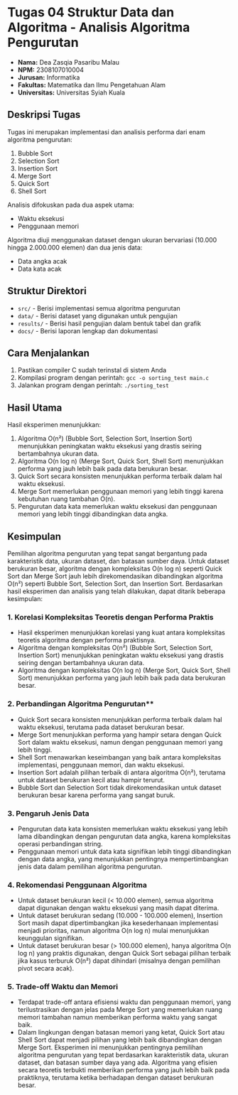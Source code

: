 # Tugas 04 Struktur Data dan Algoritma - Analisis Algoritma Pengurutan
- **Nama:** Dea Zasqia Pasaribu Malau
- **NPM:** 2308107010004
- **Jurusan:** Informatika
- **Fakultas:** Matematika dan Ilmu Pengetahuan Alam
- **Universitas:** Universitas Syiah Kuala

## Deskripsi Tugas
Tugas ini merupakan implementasi dan analisis performa dari enam algoritma pengurutan:
1. Bubble Sort
2. Selection Sort
3. Insertion Sort
4. Merge Sort
5. Quick Sort
6. Shell Sort

Analisis difokuskan pada dua aspek utama:
- Waktu eksekusi
- Penggunaan memori

Algoritma diuji menggunakan dataset dengan ukuran bervariasi (10.000 hingga 2.000.000 elemen) dan dua jenis data:
- Data angka acak
- Data kata acak

## Struktur Direktori
- `src/` - Berisi implementasi semua algoritma pengurutan
- `data/` - Berisi dataset yang digunakan untuk pengujian
- `results/` - Berisi hasil pengujian dalam bentuk tabel dan grafik
- `docs/` - Berisi laporan lengkap dan dokumentasi

## Cara Menjalankan
1. Pastikan compiler C sudah terinstal di sistem Anda
2. Kompilasi program dengan perintah: `gcc -o sorting_test main.c`
3. Jalankan program dengan perintah: `./sorting_test`

## Hasil Utama
Hasil eksperimen menunjukkan:
1. Algoritma O(n²) (Bubble Sort, Selection Sort, Insertion Sort) menunjukkan peningkatan waktu eksekusi yang drastis seiring bertambahnya ukuran data.
2. Algoritma O(n log n) (Merge Sort, Quick Sort, Shell Sort) menunjukkan performa yang jauh lebih baik pada data berukuran besar.
3. Quick Sort secara konsisten menunjukkan performa terbaik dalam hal waktu eksekusi.
4. Merge Sort memerlukan penggunaan memori yang lebih tinggi karena kebutuhan ruang tambahan O(n).
5. Pengurutan data kata memerlukan waktu eksekusi dan penggunaan memori yang lebih tinggi dibandingkan data angka.

## Kesimpulan
Pemilihan algoritma pengurutan yang tepat sangat bergantung pada karakteristik data, ukuran dataset, dan batasan sumber daya. Untuk dataset berukuran besar, algoritma dengan kompleksitas O(n log n) seperti Quick Sort dan Merge Sort jauh lebih direkomendasikan dibandingkan algoritma O(n²) seperti Bubble Sort, Selection Sort, dan Insertion Sort.
Berdasarkan hasil eksperimen dan analisis yang telah dilakukan, dapat ditarik beberapa kesimpulan:
### 1.	Korelasi Kompleksitas Teoretis dengan Performa Praktis
- Hasil eksperimen menunjukkan korelasi yang kuat antara kompleksitas teoretis algoritma dengan performa praktisnya.
- Algoritma dengan kompleksitas O(n²) (Bubble Sort, Selection Sort, Insertion Sort) menunjukkan peningkatan waktu eksekusi yang drastis seiring dengan bertambahnya ukuran data.
-	Algoritma dengan kompleksitas O(n log n) (Merge Sort, Quick Sort, Shell Sort) menunjukkan performa yang jauh lebih baik pada data berukuran besar.
### 2.	Perbandingan Algoritma Pengurutan** 
-	Quick Sort secara konsisten menunjukkan performa terbaik dalam hal waktu eksekusi, terutama pada dataset berukuran besar.
-	Merge Sort menunjukkan performa yang hampir setara dengan Quick Sort dalam waktu eksekusi, namun dengan penggunaan memori yang lebih tinggi.
-	Shell Sort menawarkan keseimbangan yang baik antara kompleksitas implementasi, penggunaan memori, dan waktu eksekusi.
-	Insertion Sort adalah pilihan terbaik di antara algoritma O(n²), terutama untuk dataset berukuran kecil atau hampir terurut.
-	Bubble Sort dan Selection Sort tidak direkomendasikan untuk dataset berukuran besar karena performa yang sangat buruk.
### 3.	Pengaruh Jenis Data
-	Pengurutan data kata konsisten memerlukan waktu eksekusi yang lebih lama dibandingkan dengan pengurutan data angka, karena kompleksitas operasi perbandingan string.
-	Penggunaan memori untuk data kata signifikan lebih tinggi dibandingkan dengan data angka, yang menunjukkan pentingnya mempertimbangkan jenis data dalam pemilihan algoritma pengurutan.
### 4.	Rekomendasi Penggunaan Algoritma
-	Untuk dataset berukuran kecil (< 10.000 elemen), semua algoritma dapat digunakan dengan waktu eksekusi yang masih dapat diterima.
-	Untuk dataset berukuran sedang (10.000 - 100.000 elemen), Insertion Sort masih dapat dipertimbangkan jika kesederhanaan implementasi menjadi prioritas, namun algoritma O(n log n) mulai menunjukkan keunggulan signifikan.
-	Untuk dataset berukuran besar (> 100.000 elemen), hanya algoritma O(n log n) yang praktis digunakan, dengan Quick Sort sebagai pilihan terbaik jika kasus terburuk O(n²) dapat dihindari (misalnya dengan pemilihan pivot secara acak).
### 5.	Trade-off Waktu dan Memori
-	Terdapat trade-off antara efisiensi waktu dan penggunaan memori, yang terilustrasikan dengan jelas pada Merge Sort yang memerlukan ruang memori tambahan namun memberikan performa waktu yang sangat baik.
-	Dalam lingkungan dengan batasan memori yang ketat, Quick Sort atau Shell Sort dapat menjadi pilihan yang lebih baik dibandingkan dengan Merge Sort.
Eksperimen ini menunjukkan pentingnya pemilihan algoritma pengurutan yang tepat berdasarkan karakteristik data, ukuran dataset, dan batasan sumber daya yang ada. Algoritma yang efisien secara teoretis terbukti memberikan performa yang jauh lebih baik pada praktiknya, terutama ketika berhadapan dengan dataset berukuran besar.

